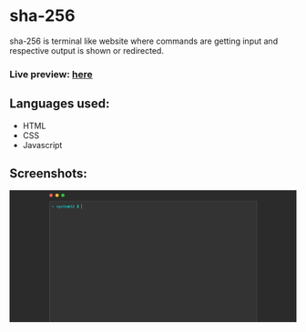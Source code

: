 # sha-256
sha-256 is terminal like website where commands are getting input and respective output is shown or redirected.

### Live preview: [here](https://sha-256.netlify.app)

## Languages used:
- HTML
- CSS
- Javascript

## Screenshots:

<p align="center">
	<img src="/ss/1.png">
</p>
